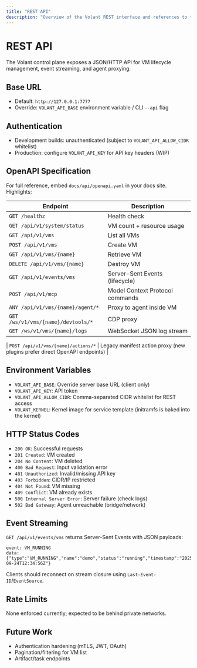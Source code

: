 ```yaml
---
title: "REST API"
description: "Overview of the Volant REST interface and references to the OpenAPI document."
---
```


# REST API

The Volant control plane exposes a JSON/HTTP API for VM lifecycle management, event streaming, and agent proxying.

## Base URL

- Default: `http://127.0.0.1:7777`
- Override: `VOLANT_API_BASE` environment variable / CLI `--api` flag

## Authentication

- Development builds: unauthenticated (subject to `VOLANT_API_ALLOW_CIDR` whitelist)
- Production: configure `VOLANT_API_KEY` for API key headers (WIP)

## OpenAPI Specification

For full reference, embed `docs/api/openapi.yaml` in your docs site. Highlights:

| Endpoint | Description |
| --- | --- |
| `GET /healthz` | Health check |
| `GET /api/v1/system/status` | VM count + resource usage |
| `GET /api/v1/vms` | List all VMs |
| `POST /api/v1/vms` | Create VM |
| `GET /api/v1/vms/{name}` | Retrieve VM |
| `DELETE /api/v1/vms/{name}` | Destroy VM |
| `GET /api/v1/events/vms` | Server-Sent Events (lifecycle) |
| `POST /api/v1/mcp` | Model Context Protocol commands |
| `ANY /api/v1/vms/{name}/agent/*` | Proxy to agent inside VM |
| `GET /ws/v1/vms/{name}/devtools/*` | CDP proxy |
| `GET /ws/v1/vms/{name}/logs` | WebSocket JSON log stream |
<!-- AG-UI was removed; no WebSocket endpoint is exposed for AG-UI -->
| `POST /api/v1/vms/{name}/actions/*` | Legacy manifest action proxy (new plugins prefer direct OpenAPI endpoints) |

## Environment Variables

- `VOLANT_API_BASE`: Override server base URL (client only)
- `VOLANT_API_KEY`: API token
- `VOLANT_API_ALLOW_CIDR`: Comma-separated CIDR whitelist for REST access
- `VOLANT_KERNEL`: Kernel image for service template (initramfs is baked into the kernel)

## HTTP Status Codes

- `200 OK`: Successful requests
- `201 Created`: VM created
- `204 No Content`: VM deleted
- `400 Bad Request`: Input validation error
- `401 Unauthorized`: Invalid/missing API key
- `403 Forbidden`: CIDR/IP restricted
- `404 Not Found`: VM missing
- `409 Conflict`: VM already exists
- `500 Internal Server Error`: Server failure (check logs)
- `502 Bad Gateway`: Agent unreachable (bridge/network)

## Event Streaming

`GET /api/v1/events/vms` returns Server-Sent Events with JSON payloads:

```
event: VM_RUNNING
data: {"type":"VM_RUNNING","name":"demo","status":"running","timestamp":"2025-09-24T12:34:56Z"}
```

Clients should reconnect on stream closure using `Last-Event-ID`/`EventSource`.

## Rate Limits

None enforced currently; expected to be behind private networks.

## Future Work

- Authentication hardening (mTLS, JWT, OAuth)
- Pagination/filtering for VM list
- Artifact/task endpoints
